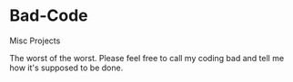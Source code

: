# Bad-Code
Misc Projects

The worst of the worst. Please feel free to call my coding bad and tell me how it's supposed to be done.
